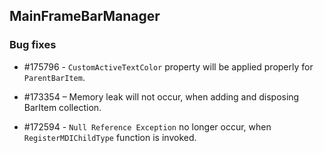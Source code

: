 ## MainFrameBarManager

### Bug fixes


* \#175796 - `CustomActiveTextColor` property will be applied properly for `ParentBarItem`.

* \#173354 – Memory leak will not occur, when adding and disposing BarItem collection.

* \#172594 - `Null Reference Exception` no longer occur, when `RegisterMDIChildType` function is invoked.
